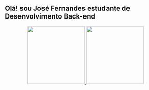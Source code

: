 ## Olá! sou José Fernandes estudante de Desenvolvimento Back-end
<div align="center">
  <a href="https://github.com/Ferdnan">
  <img height="180em" src="https://github-readme-stats.vercel.app/api?username=Ferdnan&show_icons=true&theme=dracula&include_all_commits=true&count_private=true"/>
  <img height="180em" src="https://github-readme-stats.vercel.app/api/top-langs/?username=Ferdnan&layout=compact&langs_count=7&theme=dracula"/>
</div>
